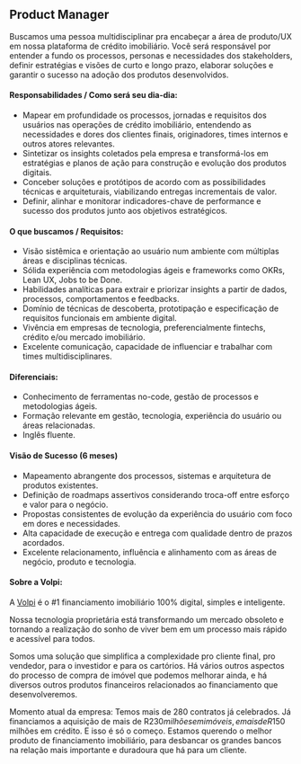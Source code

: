 ## Product Manager

Buscamos uma pessoa multidisciplinar pra encabeçar a área de produto/UX em nossa plataforma de crédito imobiliário. Você será responsável por entender a fundo os processos, personas e necessidades dos stakeholders, definir estratégias e visões de curto e longo prazo, elaborar soluções e garantir o sucesso na adoção dos produtos desenvolvidos.

#### Responsabilidades / Como será seu dia-dia:
- Mapear em profundidade os processos, jornadas e requisitos dos usuários nas operações de crédito imobiliário, entendendo as necessidades e dores dos clientes finais, originadores, times internos e outros atores relevantes.
- Sintetizar os insights coletados pela empresa e transformá-los em estratégias e planos de ação para construção e evolução dos produtos digitais.
- Conceber soluções e protótipos de acordo com as possibilidades técnicas e arquiteturais, viabilizando entregas incrementais de valor.
- Definir, alinhar e monitorar indicadores-chave de performance e sucesso dos produtos junto aos objetivos estratégicos.


#### O que buscamos / Requisitos:
- Visão sistêmica e orientação ao usuário num ambiente com múltiplas áreas e disciplinas técnicas.
- Sólida experiência com metodologias ágeis e frameworks como OKRs, Lean UX, Jobs to be Done.
- Habilidades analíticas para extrair e priorizar insights a partir de dados, processos, comportamentos e feedbacks.
- Domínio de técnicas de descoberta, prototipação e especificação de requisitos funcionais em ambiente digital.
- Vivência em empresas de tecnologia, preferencialmente fintechs, crédito e/ou mercado imobiliário.
- Excelente comunicação, capacidade de influenciar e trabalhar com times multidisciplinares.


#### Diferenciais:
- Conhecimento de ferramentas no-code, gestão de processos e metodologias ágeis.
- Formação relevante em gestão, tecnologia, experiência do usuário ou áreas relacionadas.
- Inglês fluente.


#### Visão de Sucesso (6 meses)

- Mapeamento abrangente dos processos, sistemas e arquitetura de produtos existentes.
- Definição de roadmaps assertivos considerando troca-off entre esforço e valor para o negócio.
- Propostas consistentes de evolução da experiência do usuário com foco em dores e necessidades.
- Alta capacidade de execução e entrega com qualidade dentro de prazos acordados.
- Excelente relacionamento, influência e alinhamento com as áreas de negócio, produto e tecnologia.

#### Sobre a Volpi:

A [Volpi](https://volpi.tech/) é o #1 financiamento imobiliário 100% digital, simples e inteligente.

Nossa tecnologia proprietária está transformando um mercado obsoleto e tornando a realização do sonho de viver bem em um processo mais rápido e acessível para todos.

Somos uma solução que simplifica a complexidade pro cliente final, pro vendedor, para o investidor e para os cartórios. Há vários outros aspectos do processo de compra de imóvel que podemos melhorar ainda, e há diversos outros produtos financeiros relacionados ao financiamento que desenvolveremos.

Momento atual da empresa: Temos mais de 280 contratos já celebrados. Já financiamos a aquisição de mais de R$230 milhões em imóveis, e mais de R$150 milhões em crédito. E isso é só o começo. Estamos querendo o melhor produto de financiamento imobiliário, para desbancar os grandes bancos na relação mais importante e duradoura que há para um cliente.
